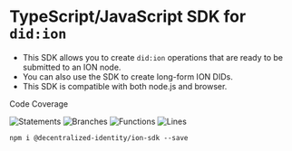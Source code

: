 # TypeScript/JavaScript SDK for `did:ion`
- This SDK allows you to create `did:ion` operations that are ready to be submitted to an ION node.
- You can also use the SDK to create long-form ION DIDs.
- This SDK is compatible with both node.js and browser.

Code Coverage

![Statements](https://img.shields.io/badge/statements-100%25-brightgreen.svg?style=flat) ![Branches](https://img.shields.io/badge/branches-100%25-brightgreen.svg?style=flat) ![Functions](https://img.shields.io/badge/functions-100%25-brightgreen.svg?style=flat) ![Lines](https://img.shields.io/badge/lines-100%25-brightgreen.svg?style=flat)

```
npm i @decentralized-identity/ion-sdk --save
```
